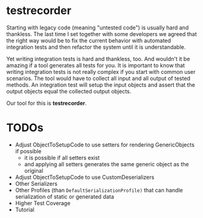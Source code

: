 testrecorder
============

Starting with legacy code (meaning "untested code") is usually hard and thankless. The last time I set together with some developers we agreed that the right way would be to fix the current behavior with automated integration tests and then refactor the system until it is understandable.

Yet writing integration tests is hard and thankless, too. And wouldn't it be amazing if a tool generates all tests for you. It is important to know that writing integration tests is not really complex if you start with common user scenarios. The tool would have to collect all input and all output of tested methods. An integration test will setup the input objects and assert that the output objects equal the collected output objects.

Our tool for this is **testrecorder**.



TODOs
=====
- Adjust ObjectToSetupCode to use setters for rendering GenericObjects if possible
  - it is possible if all setters exist
  - and applying all setters generates the same generic object as the original
- Adjust ObjectToSetupCode to use CustomDeserializers
- Other Serializers
- Other Profiles (than `DefaultSerializationProfile)` that can handle serialization of static or generated data
- Higher Test Coverage
- Tutorial
